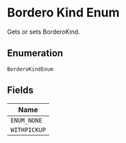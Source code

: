 
# Bordero Kind Enum

Gets or sets BorderoKind.

## Enumeration

`BorderoKindEnum`

## Fields

| Name |
|  --- |
| `ENUM_NONE` |
| `WITHPICKUP` |

